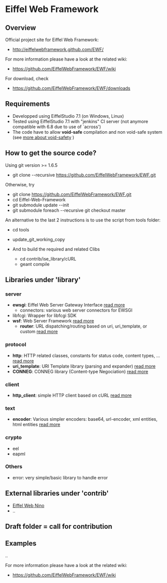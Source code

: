 # Eiffel Web Framework


## Overview

Official project site for Eiffel Web Framework:

* http://eiffelwebframework.github.com/EWF/

For more information please have a look at the related wiki:

* https://github.com/EiffelWebFramework/EWF/wiki

For download, check
* https://github.com/EiffelWebFramework/EWF/downloads

## Requirements

* Developped using EiffelStudio 7.1 (on Windows, Linux)
* Tested using EiffelStudio 7.1 with "jenkins" CI server (not anymore compatible with 6.8 due to use of `across')
* The code have to allow __void-safe__ compilation and non void-safe system (see [more about void-safety](http://docs.eiffel.com/book/method/void-safe-programming-eiffel) )

## How to get the source code?

Using git version >= 1.6.5
* git clone --recursive https://github.com/EiffelWebFramework/EWF.git

Otherwise, try
* git clone https://github.com/EiffelWebFramework/EWF.git
* cd Eiffel-Web-Framework
* git submodule update --init
* git submodule foreach --recursive git checkout master

An alternative to the last 2 instructions is to use the script from tools folder:
* cd tools
* update_git_working_copy

* And to build the required and related Clibs
  * cd contrib/ise_library/cURL
  * geant compile

## Libraries under 'library'

### server
* __ewsgi__: Eiffel Web Server Gateway Interface [read more](library/server/ewsgi)
  * connectors: various web server connectors for EWSGI
* libfcgi: Wrapper for libfcgi SDK 
* __wsf__: Web Server Framework [read more](library/server/wsf)
  *  __router__: URL dispatching/routing based on uri, uri_template, or custom [read more](library/server/wsf/router)

### protocol
* __http__: HTTP related classes, constants for status code, content types, ... [read more](library/protocol/http)
* __uri_template__: URI Template library (parsing and expander) [read more](library/protocol/uri_template)
* __CONNEG__: CONNEG library (Content-type Negociation) [read more](library/protocol/CONNEG)

### client
* __http_client__: simple HTTP client based on cURL [read more](library/client/http_client)

### text
* __encoder__: Various simpler encoders: base64, url-encoder, xml entities, html entities [read more](library/text/encoder)

### crypto
* eel
* eapml

### Others
* error: very simple/basic library to handle error

## External libraries under 'contrib'
* [Eiffel Web Nino](contrib/library/server/nino)
* ..

## Draft folder = call for contribution ##

## Examples
..


For more information please have a look at the related wiki:
* https://github.com/EiffelWebFramework/EWF/wiki
